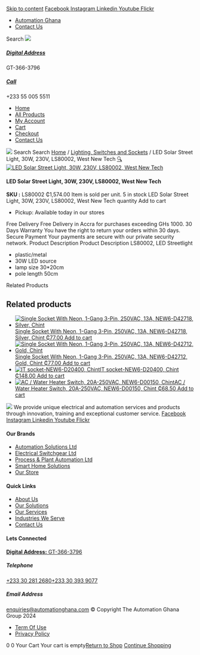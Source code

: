 [Skip to content](https://store.automationghana.com/product/led-street-light-30w/#content)
[ Facebook ](https://www.facebook.com/automationgh/) [ Instagram ](https://www.instagram.com/automationgh/) [ Linkedin ](https://www.linkedin.com/company/the-automation-ghana-limited/) [ Youtube ](https://www.youtube.com/channel/UCurrRDUSm5oIW39VXjn1u0w) [ Flickr ](https://www.flickr.com/photos/181794037@N07/)
  * [ Automation Ghana ](https://automationghana.com)
  * [ Contact Us ](https://store.automationghana.com/contact/)


Search
[ ![](https://store.automationghana.com/wp-content/uploads/2024/04/Website-TAGG-Logo-BLUE.png) ](https://store.automationghana.com/)
[ ](https://maps.app.goo.gl/m4xeaagWCNbLk4jM6)
#####  [ Digital Address ](https://maps.app.goo.gl/m4xeaagWCNbLk4jM6)
GT-366-3796 
[ ](tel:+233550055511)
#####  [ Call ](tel:+233550055511)
+233 55 005 5511 
  * [Home](https://store.automationghana.com/)
  * [All Products](https://store.automationghana.com/shop/)
  * [My Account](https://store.automationghana.com/my-account/)
  * [Cart](https://store.automationghana.com/cart/)
  * [Checkout](https://store.automationghana.com/checkout/)
  * [Contact Us](https://store.automationghana.com/contact/)


[![](https://store.automationghana.com/wp-content/uploads/2024/04/AutomationGhana_logo_white.png)](https://store.automationghana.com)
Search
Search
[Home](https://store.automationghana.com) / [Lighting, Switches and Sockets](https://store.automationghana.com/product-category/lighting-switches-and-sockets/) / LED Solar Street Light, 30W, 230V, LS80002, West New Tech
[🔍](https://store.automationghana.com/product/led-street-light-30w/)
[![LED Solar Street Light, 30W, 230V, LS80002, West New Tech](https://store.automationghana.com/wp-content/uploads/2022/04/Pic-1-600x900.jpg)](https://store.automationghana.com/wp-content/uploads/2022/04/Pic-1.jpg)
####  LED Solar Street Light, 30W, 230V, LS80002, West New Tech 
**SKU :** LS80002 
₵1,574.00
Item is sold per unit.
5 in stock
LED Solar Street Light, 30W, 230V, LS80002, West New Tech quantity
Add to cart
  * Pickup: Available today in our stores


Free Delivery 
Free Delivery in Accra for purchases exceeding GHs 1000. 
30 Days Warranty 
You have the right to return your orders within 30 days. 
Secure Payment 
Your payments are secure with our private security network. 
Product Description
Product Description
LS80002, LED Streetlight 
  * plastic/metal
  * 30W LED source
  * lamp size 30*20cm
  * pole length 50cm


Related Products 
## Related products
  * [![Single Socket With Neon, 1-Gang 3-Pin, 250VAC, 13A, NEW6-D42718, Silver, Chint](https://store.automationghana.com/wp-content/uploads/2020/04/1-gang-silver-socket-300x300.jpg)Single Socket With Neon, 1-Gang 3-Pin, 250VAC, 13A, NEW6-D42718, Silver, Chint ₵77.00 ](https://store.automationghana.com/product/single-socket-new6-d42718-chint/)
[Add to cart](https://store.automationghana.com/product/led-street-light-30w/?add-to-cart=1530)
  * [![Single Socket With Neon, 1-Gang 3-Pin, 250VAC, 13A, NEW6-D42712, Gold, Chint](https://store.automationghana.com/wp-content/uploads/2020/04/ONLINE-STORE-SOCKET-5-300x300.jpg)Single Socket With Neon, 1-Gang 3-Pin, 250VAC, 13A, NEW6-D42712, Gold, Chint ₵77.00 ](https://store.automationghana.com/product/single-socket-new6-d42712-chint/)
[Add to cart](https://store.automationghana.com/product/led-street-light-30w/?add-to-cart=1529)
  * [![IT socket-NEW6-D20400, Chint](https://store.automationghana.com/wp-content/uploads/2020/04/DATA-Socket-1-1-300x300.jpg)IT socket-NEW6-D20400, Chint ₵148.00 ](https://store.automationghana.com/product/it-socket-new6-d20400-chint/)
[Add to cart](https://store.automationghana.com/product/led-street-light-30w/?add-to-cart=1517)
  * [![AC / Water Heater Switch, 20A-250VAC, NEW6-D00150, Chint](https://store.automationghana.com/wp-content/uploads/2020/04/ac-water-heater-300x300.jpg)AC / Water Heater Switch, 20A-250VAC, NEW6-D00150, Chint ₵68.50 ](https://store.automationghana.com/product/ac-water-heater-switch-new6-d00150-chint/)
[Add to cart](https://store.automationghana.com/product/led-street-light-30w/?add-to-cart=1502)


![](https://store.automationghana.com/wp-content/uploads/2024/04/AutomationGhana_logo_white.png)
We provide unique electrical and automation services and products through innovation, training and exceptional customer service.
[ Facebook ](https://www.facebook.com/automationgh/) [ Instagram ](https://www.instagram.com/automationgh/) [ Linkedin ](https://www.linkedin.com/company/the-automation-ghana-limited/) [ Youtube ](https://www.youtube.com/channel/UCurrRDUSm5oIW39VXjn1u0w) [ Flickr ](https://www.flickr.com/photos/181794037@N07/)
#### Our Brands
  * [ Automation Solutions Ltd ](https://store.automationghana.com/product/led-street-light-30w/)
  * [ Electrical Switchgear Ltd ](https://store.automationghana.com/product/led-street-light-30w/)
  * [ Process & Plant Automation Ltd ](https://store.automationghana.com/product/led-street-light-30w/)
  * [ Smart Home Solutions ](https://store.automationghana.com/product/led-street-light-30w/)
  * [ Our Store ](https://store.automationghana.com/product/led-street-light-30w/)


#### Quick Links
  * [ About Us ](https://store.automationghana.com/product/led-street-light-30w/)
  * [ Our Solutions ](https://store.automationghana.com/product/led-street-light-30w/)
  * [ Our Services ](https://store.automationghana.com/product/led-street-light-30w/)
  * [ Industries We Serve ](https://store.automationghana.com/product/led-street-light-30w/)
  * [ Contact Us ](https://store.automationghana.com/product/led-street-light-30w/)


#### Lets Connected
[**Digital Address:** GT-366-3796](https://maps.app.goo.gl/m4xeaagWCNbLk4jM6)
#####  Telephone 
[ +233 30 281 2680](tel:+233302812680)[+233 30 393 9077](https://store.automationghana.com/product/led-street-light-30w/+233303939077)
#####  Email Address 
enquiries@automationghana.com 
© Copyright The Automation Ghana Group 2024
  * [ Term Of Use ](https://store.automationghana.com/product/led-street-light-30w/)
  * [ Privacy Policy ](https://store.automationghana.com/product/led-street-light-30w/)


0
0
Your Cart
Your cart is empty[Return to Shop](https://store.automationghana.com/shop/)
[Continue Shopping](https://store.automationghana.com/product/led-street-light-30w/)
